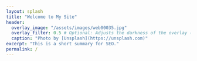 ```yaml
---
layout: splash
title: "Welcome to My Site"
header:
  overlay_image: "/assets/images/web00035.jpg"
  overlay_filter: 0.5 # Optional: Adjusts the darkness of the overlay (0 = no filter, 1 = black)
  caption: "Photo by [Unsplash](https://unsplash.com)"
excerpt: "This is a short summary for SEO."
permalink: /
---
```

